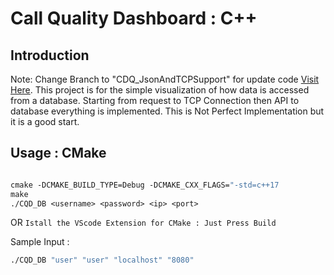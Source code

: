 # Call Quality Dashboard : C++

## Introduction
Note: Change Branch to "CDQ_JsonAndTCPSupport" for update code [Visit Here](https://github.com/akifejaz/CDQ_CPP/tree/CDQ_JsonAndTCPSupport/).
This project is for the simple visualization of how data is accessed from a database. Starting from request to TCP Connection then API to database everything is implemented.
This is Not Perfect Implementation but it is a good start.


## Usage : CMake

```makefile

cmake -DCMAKE_BUILD_TYPE=Debug -DCMAKE_CXX_FLAGS="-std=c++17
make
./CQD_DB <username> <password> <ip> <port>

```

OR  `Istall the VScode Extension for CMake : Just Press Build`

Sample Input :

```makefile
./CQD_DB "user" "user" "localhost" "8080"
```
